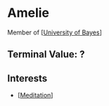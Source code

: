 # Amelie

Member of [[University of Bayes]]

## Terminal Value: ?

## Interests
- [[Meditation]]

[//begin]: # "Autogenerated link references for markdown compatibility"
[University of Bayes]: ../../../../../../../c:/Users/space/OneDrive/Documents/Foam/Spiral-Labs/university-of-bayes "University of Bayes"
[Meditation]: ../../../../../../../c:/Users/space/OneDrive/Documents/Foam/Spiral-Labs/meditation "Meditation"
[//end]: # "Autogenerated link references"